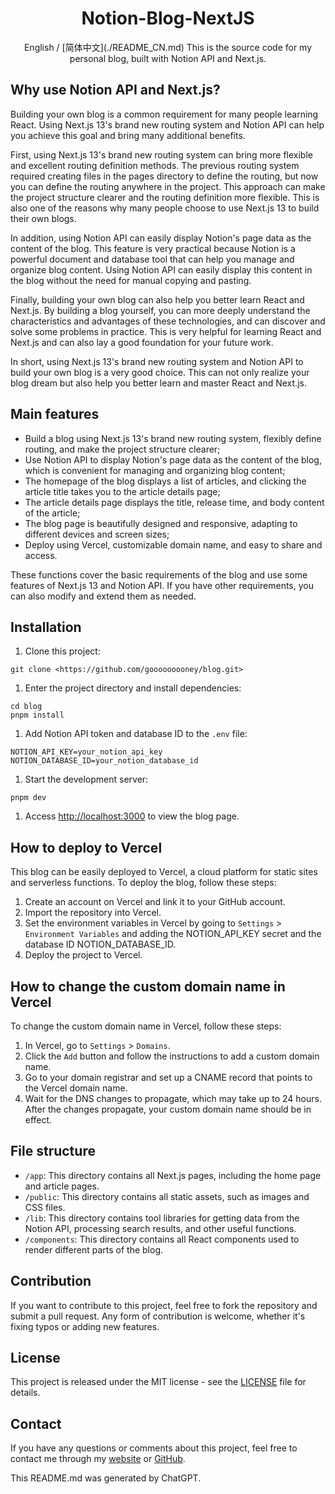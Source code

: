 <div align="center">
 <h1>Notion-Blog-NextJS</h1>
 English / [简体中文](./README_CN.md)
 This is the source code for my personal blog, built with Notion API and Next.js.
</div>


## Why use Notion API and Next.js?

Building your own blog is a common requirement for many people learning React. Using Next.js 13's brand new routing system and Notion API can help you achieve this goal and bring many additional benefits.

First, using Next.js 13's brand new routing system can bring more flexible and excellent routing definition methods. The previous routing system required creating files in the pages directory to define the routing, but now you can define the routing anywhere in the project. This approach can make the project structure clearer and the routing definition more flexible. This is also one of the reasons why many people choose to use Next.js 13 to build their own blogs.

In addition, using Notion API can easily display Notion's page data as the content of the blog. This feature is very practical because Notion is a powerful document and database tool that can help you manage and organize blog content. Using Notion API can easily display this content in the blog without the need for manual copying and pasting.

Finally, building your own blog can also help you better learn React and Next.js. By building a blog yourself, you can more deeply understand the characteristics and advantages of these technologies, and can discover and solve some problems in practice. This is very helpful for learning React and Next.js and can also lay a good foundation for your future work.

In short, using Next.js 13's brand new routing system and Notion API to build your own blog is a very good choice. This can not only realize your blog dream but also help you better learn and master React and Next.js.


## Main features

- Build a blog using Next.js 13's brand new routing system, flexibly define routing, and make the project structure clearer;
- Use Notion API to display Notion's page data as the content of the blog, which is convenient for managing and organizing blog content;
- The homepage of the blog displays a list of articles, and clicking the article title takes you to the article details page;
- The article details page displays the title, release time, and body content of the article;
- The blog page is beautifully designed and responsive, adapting to different devices and screen sizes;
- Deploy using Vercel, customizable domain name, and easy to share and access.

These functions cover the basic requirements of the blog and use some features of Next.js 13 and Notion API. If you have other requirements, you can also modify and extend them as needed.

## Installation

1. Clone this project:

```
git clone <https://github.com/gooooooooney/blog.git>

```

1. Enter the project directory and install dependencies:

```
cd blog
pnpm install

```

1. Add Notion API token and database ID to the `.env` file:

```
NOTION_API_KEY=your_notion_api_key
NOTION_DATABASE_ID=your_notion_database_id

```

1. Start the development server:

```
pnpm dev

```

1. Access [http://localhost:3000](http://localhost:3000/) to view the blog page.

## How to deploy to Vercel

This blog can be easily deployed to Vercel, a cloud platform for static sites and serverless functions. To deploy the blog, follow these steps:

1. Create an account on Vercel and link it to your GitHub account.
2. Import the repository into Vercel.
3. Set the environment variables in Vercel by going to `Settings` > `Environment Variables` and adding the NOTION_API_KEY secret and the database ID NOTION_DATABASE_ID.
4. Deploy the project to Vercel.

## How to change the custom domain name in Vercel

To change the custom domain name in Vercel, follow these steps:

1. In Vercel, go to `Settings` > `Domains`.
2. Click the `Add` button and follow the instructions to add a custom domain name.
3. Go to your domain registrar and set up a CNAME record that points to the Vercel domain name.
4. Wait for the DNS changes to propagate, which may take up to 24 hours. After the changes propagate, your custom domain name should be in effect.

## File structure

- `/app`: This directory contains all Next.js pages, including the home page and article pages.
- `/public`: This directory contains all static assets, such as images and CSS files.
- `/lib`: This directory contains tool libraries for getting data from the Notion API, processing search results, and other useful functions.
- `/components`: This directory contains all React components used to render different parts of the blog.

## Contribution

If you want to contribute to this project, feel free to fork the repository and submit a pull request. Any form of contribution is welcome, whether it's fixing typos or adding new features.

## License

This project is released under the MIT license - see the [LICENSE](https://github.com/gooooooooney/blog/blob/main/LICENSE) file for details.

## Contact

If you have any questions or comments about this project, feel free to contact me through my [website](https://gooney-blog.vercel.app/) or [GitHub](https://github.com/gooooooooney).

This README.md was generated by ChatGPT.